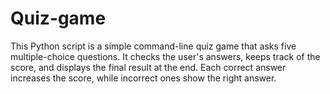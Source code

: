 # Quiz-game
This Python script is a simple command-line quiz game that asks five multiple-choice questions. It checks the user's answers, keeps track of the score, and displays the final result at the end. Each correct answer increases the score, while incorrect ones show the right answer.
